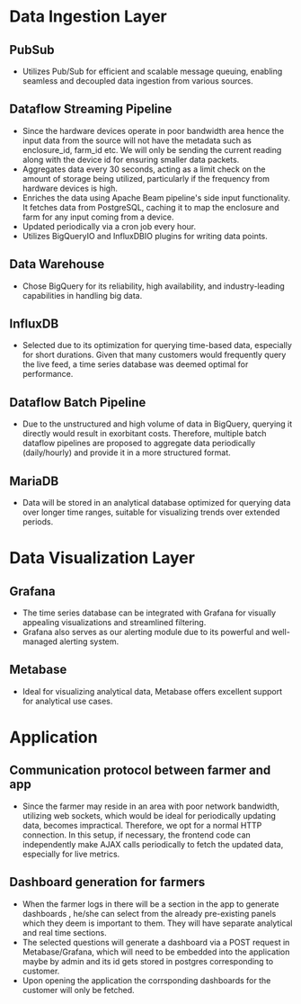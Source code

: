 # Data Ingestion Layer
## PubSub
* Utilizes Pub/Sub for efficient and scalable message queuing, enabling seamless and decoupled data ingestion from various sources.
## Dataflow Streaming Pipeline
* Since the hardware devices operate in poor bandwidth area hence the input data from the source will not have the metadata such as enclosure_id, farm_id etc. We will only be sending the current reading along with the device id for ensuring smaller data packets.
* Aggregates data every 30 seconds, acting as a limit check on the amount of storage being utilized, particularly if the frequency from hardware devices is high.
* Enriches the data using Apache Beam pipeline's side input functionality. It fetches data from PostgreSQL, caching it to map the enclosure and farm for any input coming from a device.
* Updated periodically via a cron job every hour.
* Utilizes BigQueryIO and InfluxDBIO plugins for writing data points.
## Data Warehouse
* Chose BigQuery for its reliability, high availability, and industry-leading capabilities in handling big data.
## InfluxDB
* Selected due to its optimization for querying time-based data, especially for short durations. Given that many customers would frequently query the live feed, a time series database was deemed optimal for performance.
## Dataflow Batch Pipeline
* Due to the unstructured and high volume of data in BigQuery, querying it directly would result in exorbitant costs. Therefore, multiple batch dataflow pipelines are proposed to aggregate data periodically (daily/hourly) and provide it in a more structured format.
## MariaDB
* Data will be stored in an analytical database optimized for querying data over longer time ranges, suitable for visualizing trends over extended periods.

# Data Visualization Layer
## Grafana
* The time series database can be integrated with Grafana for visually appealing visualizations and streamlined filtering.
* Grafana also serves as our alerting module due to its powerful and well-managed alerting system.
## Metabase
* Ideal for visualizing analytical data, Metabase offers excellent support for analytical use cases.


# Application
## Communication protocol between farmer and app
* Since the farmer may reside in an area with poor network bandwidth, utilizing web sockets, which would be ideal for periodically updating data, becomes impractical. Therefore, we opt for a normal HTTP connection. In this setup, if necessary, the frontend code can independently make AJAX calls periodically to fetch the updated data, especially for live metrics.
## Dashboard generation for farmers
* When the farmer logs in there will be a section in the app to generate dashboards , he/she can select from the already pre-existing panels which they deem is important to them. They will have separate analytical and real time sections.
* The selected questions will generate a dashboard via a POST request in Metabase/Grafana, which will need to be embedded into the application maybe by admin and its id gets stored in postgres corresponding to customer.
* Upon opening the application the corrsponding dashboards for the customer will only be fetched.

